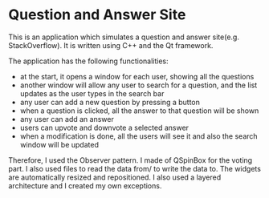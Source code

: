 Question and Answer Site
===============

This is an application which simulates a question and answer site(e.g. StackOverflow). It is written using C++ and the Qt framework. 

The application has the following functionalities:
  * at the start, it opens a window for each user, showing all the questions
  * another window will allow any user to search for a question, and the list updates as the user types in the search bar
  * any user can add a new question by pressing a button
  * when a question is clicked, all the answer to that question will be shown
  * any user can add an answer
  * users can upvote and downvote a selected answer
  * when a modification is done, all the users will see it and also the search window will be updated
  
Therefore, I used the Observer pattern. I made of QSpinBox for the voting part. I also used files to read the data from/ to write the data to.
The widgets are automatically resized and repositioned. I also used a layered architecture and I created my own exceptions.
